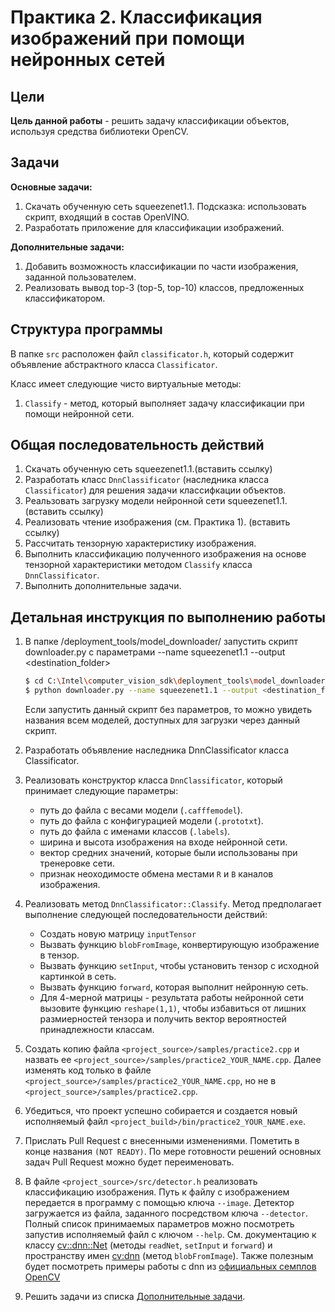 ﻿# Практика 2. Классификация изображений при помощи нейронных сетей


## Цели

__Цель данной работы__ - решить задачу классификации объектов, используя средства библиотеки OpenCV.

## Задачи
  
__Основные задачи:__

  1. Скачать обученную сеть squeezenet1.1. Подсказка: использовать скрипт, входящий в состав OpenVINO.
  2. Разработать приложение для классификации изображений. 
    
  
__Дополнительные задачи:__

  1. Добавить возможность классификации по части изображения, заданной пользователем.
  1. Реализовать вывод  top-3 (top-5, top-10) классов, предложенных классификатором.

## Структура программы

В папке `src` расположен файл `classificator.h`, который содержит объявление абстрактного класса `Classificator`.

Класс имеет следующие чисто виртуальные методы:
  1. `Classify` - метод, который выполняет задачу классификации при помощи нейронной сети.
  
## Общая последовательность действий
  1. Скачать обученную сеть squeezenet1.1.(вставить ссылку)
  1. Разработать класс `DnnClassificator` (наследника класса `Classificator`) для решения задачи классифкации объектов.
  1. Реальзовать загрузку модели нейронной сети squeezenet1.1. (вставить ссылку)
  1. Реализовать чтение изображения (см. Практика 1). (вставить ссылку)
  1. Рассчитать тензорную характеристику изображения.
  1. Выполнить классификацию полученного изображения на основе тензорной характеристики методом `Classify` класса `DnnClassificator`.
  1. Выполнить дополнительные задачи.
  
## Детальная инструкция по выполнению работы

  1. В папке <openvino>/deployment_tools/model_downloader/  запустить скрипт downloader.py с параметрами --name squeezenet1.1 --output <destination_folder> 
        ```bash
        $ cd C:\Intel\computer_vision_sdk\deployment_tools\model_downloader
        $ python downloader.py --name squeezenet1.1 --output <destination_folder>
        ```
        Если запустить данный скрипт без параметров, то можно увидеть названия всем моделей, доступных для загрузки через данный скрипт.
  
  1. Разработать объявление наследника DnnClassificator класса Classificator.
  
  1. Реализовать конструктор класса `DnnClassificator`, который принимает следующие параметры:
        - путь до файла с весами модели (`.cafffemodel`).
		- путь до файла с конфигурацией модели (`.prototxt`).
		- путь до файла с именами классов (`.labels`).
		- ширина и высота изображения на входе нейронной сети.
		- вектор средних значений, которые были использованы при тренеровке сети.
        - признак неоходимосте обмена местами `R` и `В` каналов изображения.		
  
  1. Реализовать метод `DnnClassificator::Classify`. Метод предполагает выполнение следующей последовательности действий:
        - Создать новую матрицу `inputTensor`
        - Вызвать функцию `blobFromImage`, конвертирующую изображение в тензор.
        - Вызвать функцию `setInput`, чтобы установить тензор с исходной картинкой в сеть.
        - Вызвать функцию `forward`, которая выполнит нейронную сеть.
        - Для 4-мерной матрицы - результата работы нейронной сети вызовите функцию `reshape(1,1)`, чтобы избавиться от лишних размиерностей тензора и получить вектор вероятностей принадлежности классам.
	 
  1. Создать копию файла `<project_source>/samples/practice2.cpp` и назвать ее `<project_source>/samples/practice2_YOUR_NAME.cpp`. Далее изменять код только в файле `<project_source>/samples/practice2_YOUR_NAME.cpp`, но не в `<project_source>/samples/practice2.cpp`.
  
  1. Убедиться, что проект успешно собирается и создается новый исполняемый файл `<project_build>/bin/practice2_YOUR_NAME.exe`.
  
  1. Прислать Pull Request с внесенными изменениями. Пометить в конце названия `(NOT READY)`. По мере готовности решений основных задач Pull Request можно будет переименовать.
  
  1. В файле `<project_source>/src/detector.h` реализовать классификацию изображения. Путь к файлу с изображением передается в программу с помощью ключа `--image`. Детектор загружается из файла, заданного посредством ключа `--detector`. Полный список принимаемых параметров можно посмотреть запустив исполняемый файл с ключом `--help`. См. документацию к классу [cv::dnn::Net][opencv_dnn_net] (методы `readNet`, `setInput` и `forward`) и пространству имен [cv:dnn][opencv_dnn] (метод `blobFromImage`). Также полезным будет посмотреть примеры работы с dnn из [официальных семплов OpenCV][opencv_examples]
  
  1. Решить задачи из списка [Дополнительные задачи][addtasks].


  
  
<!-- LINKS -->
  
[practice1]: docs/README_1.md
[git-intro]: docs/README_1.md#Общие-инструкции-по-работе-с-git
[cmake-msvs]: docs/README_1.md#Сборка-проекта-с-помощью-cmake-и-microsoft-visual-studio 
[opencv_dnn]: https://docs.opencv.org/4.1.0/df/d57/namespacecv_1_1dnn.html
[opencv_dnn_net]: https://docs.opencv.org/4.1.0/db/d30/classcv_1_1dnn_1_1Net.html#details
[opencv_examples]: https://docs.opencv.org/4.1.0/examples.html
[opencv_dnn_classification_sample]: https://docs.opencv.org/4.1.0/d9/d8d/samples_2dnn_2classification_8cpp-example.html
[addtasks]: src/README_2.md#Задачи
